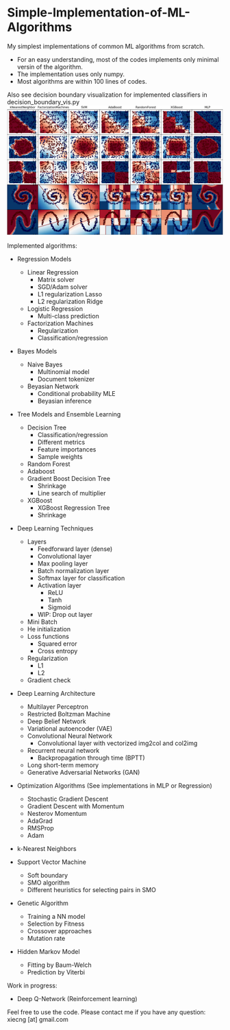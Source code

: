 # Simple-Implementation-of-ML-Algorithms
My simplest implementations of common ML algorithms from scratch.
- For an easy understanding, most of the codes implements only minimal versin of the algorithm.
- The implementation uses only numpy.
- Most algorithms are within 100 lines of codes.

Also see decision boundary visualization for implemented classifiers in decision_boundary_vis.py
![supervised_model](supervised_model.png)

Implemented algorithms:

* Regression Models
    * Linear Regression
        * Matrix solver
        * SGD/Adam solver
        * L1 regularization Lasso
        * L2 regularization Ridge
    * Logistic Regression
        * Multi-class prediction
    * Factorization Machines
        * Regularization
        * Classification/regression

* Bayes Models
    * Naive Bayes
        * Multinomial model
        * Document tokenizer
    * Beyasian Network
        * Conditional probability MLE
        * Beyasian inference

* Tree Models and Ensemble Learning
    * Decision Tree
        * Classification/regression
        * Different metrics
        * Feature importances
        * Sample weights
    * Random Forest
    * Adaboost
    * Gradient Boost Decision Tree
        * Shrinkage
        * Line search of multiplier
    * XGBoost
        * XGBoost Regression Tree
        * Shrinkage

* Deep Learning Techniques
    * Layers
        * Feedforward layer (dense)
        * Convolutional layer
        * Max pooling layer
        * Batch normalization layer
        * Softmax layer for classification
        * Activation layer
            * ReLU
            * Tanh
            * Sigmoid
        * WIP: Drop out layer
    * Mini Batch
    * He initialization
    * Loss functions
        * Squared error
        * Cross entropy
    * Regularization
        * L1
        * L2
    * Gradient check

* Deep Learning Architecture
    * Multilayer Perceptron
    * Restricted Boltzman Machine
    * Deep Belief Network
    * Variational autoencoder (VAE)
    * Convolutional Neural Network
        * Convolutional layer with vectorized img2col and col2img
    * Recurrent neural network
        * Backpropagation through time (BPTT)
    * Long short-term memory
    * Generative Adversarial Networks (GAN)

* Optimization Algorithms (See implementations in MLP or Regression)
	* Stochastic Gradient Descent
	* Gradient Descent with Momentum
	* Nesterov Momentum
	* AdaGrad
	* RMSProp
	* Adam

* k-Nearest Neighbors

* Support Vector Machine
    * Soft boundary
    * SMO algorithm
    * Different heuristics for selecting pairs in SMO

* Genetic Algorithm
    * Training a NN model
    * Selection by Fitness
    * Crossover approaches
    * Mutation rate

* Hidden Markov Model
    * Fitting by Baum-Welch
    * Prediction by Viterbi

Work in progress:
* Deep Q-Network (Reinforcement learning)

Feel free to use the code. Please contact me if you have any question: xiecng [at] gmail.com